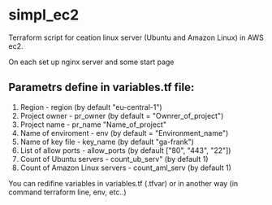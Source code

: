 # simpl_ec2
Terraform script for ceation linux server (Ubuntu and Amazon Linux) in AWS ec2.

On each set up nginx server and some start page

## Parametrs define in variables.tf file:

 1. Region - region (by default "eu-central-1")
 2. Project owner - pr_owner (by default = "Ownrer_of_project")
 3. Project name - pr_name "Name_of_project"
 4. Name of enviroment - env (by default = "Environment_name")
 5. Name of key file - key_name (by default "ga-frank")
 6. List of allow ports - allow_ports (by default ["80", "443", "22"])
 7. Count of Ubuntu servers - count_ub_serv" (by default 1)
 8. Count of Amazon Linux servers - count_aml_serv  (by default 1)

You can redifine variables in variables.tf (.tfvar) or in another way (in command terraform line, env, etc..)
